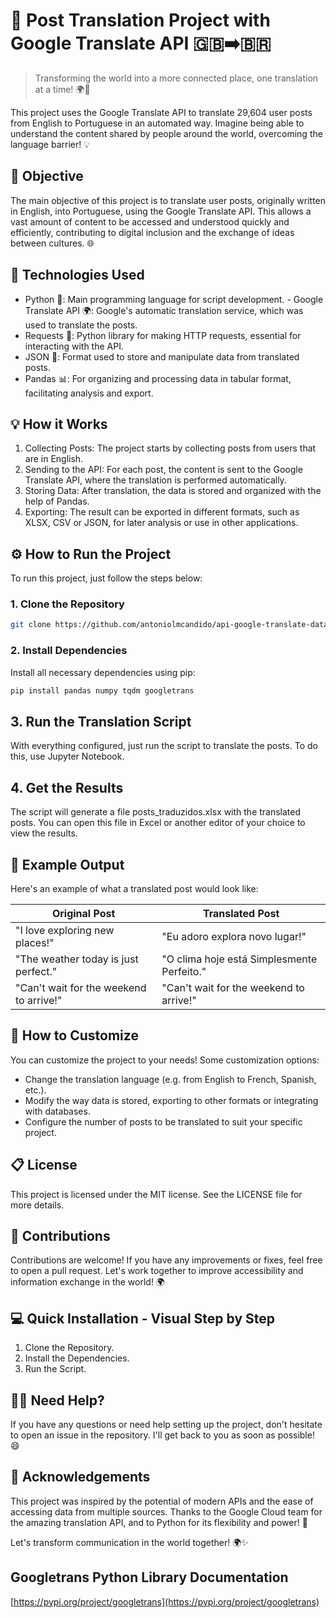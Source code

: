 # 📜 Post Translation Project with Google Translate API 🇬🇧➡️🇧🇷
> Transforming the world into a more connected place, one translation at a time! 🌍💬

This project uses the Google Translate API to translate 29,604 user posts from English to Portuguese in an automated way. Imagine being able to understand the content shared by people around the world, overcoming the language barrier! 💡

## 🎯 Objective
The main objective of this project is to translate user posts, originally written in English, into Portuguese, using the Google Translate API. This allows a vast amount of content to be accessed and understood quickly and efficiently, contributing to digital inclusion and the exchange of ideas between cultures. 🌐

## 🚀 Technologies Used
- Python 🐍: Main programming language for script development. - Google Translate API 🌍: Google's automatic translation service, which was used to translate the posts.
- Requests 📡: Python library for making HTTP requests, essential for interacting with the API.
- JSON 🧩: Format used to store and manipulate data from translated posts.
- Pandas 📊: For organizing and processing data in tabular format, facilitating analysis and export.

## 💡 How it Works
1. Collecting Posts: The project starts by collecting posts from users that are in English.
2. Sending to the API: For each post, the content is sent to the Google Translate API, where the translation is performed automatically.
3. Storing Data: After translation, the data is stored and organized with the help of Pandas.
4. Exporting: The result can be exported in different formats, such as XLSX, CSV or JSON, for later analysis or use in other applications.

## ⚙️ How to Run the Project
To run this project, just follow the steps below:

### 1. Clone the Repository
```bash
git clone https://github.com/antoniolmcandido/api-google-translate-datasets.git
```
### 2. Install Dependencies
Install all necessary dependencies using pip:
```bash
pip install pandas numpy tqdm googletrans
```
## 3. Run the Translation Script
With everything configured, just run the script to translate the posts. To do this, use Jupyter Notebook.

## 4. Get the Results
The script will generate a file posts_traduzidos.xlsx with the translated posts. You can open this file in Excel or another editor of your choice to view the results.

## 🎨 Example Output
Here's an example of what a translated post would look like:

| **Original Post** | **Translated Post** |
|----------------------------------------------|-----------------------------------------------|
| "I love exploring new places!" | "Eu adoro explora novo lugar!" |
| "The weather today is just perfect." | "O clima hoje está Simplesmente Perfeito." |
| "Can't wait for the weekend to arrive!" | "Can't wait for the weekend to arrive!" |

## 🔧 How to Customize
You can customize the project to your needs! Some customization options:

- Change the translation language (e.g. from English to French, Spanish, etc.).
- Modify the way data is stored, exporting to other formats or integrating with databases.
- Configure the number of posts to be translated to suit your specific project.

## 📋 License
This project is licensed under the MIT license. See the LICENSE file for more details.

## 💬 Contributions
Contributions are welcome! If you have any improvements or fixes, feel free to open a pull request. Let's work together to improve accessibility and information exchange in the world! 🌍

## 💻 Quick Installation - Visual Step by Step
1. Clone the Repository.
2. Install the Dependencies.
3. Run the Script.

## 🙋‍♂️ Need Help?
If you have any questions or need help setting up the project, don't hesitate to open an issue in the repository. I'll get back to you as soon as possible! 😄

## 🎉 Acknowledgements
This project was inspired by the potential of modern APIs and the ease of accessing data from multiple sources. Thanks to the Google Cloud team for the amazing translation API, and to Python for its flexibility and power! 🙌

Let's transform communication in the world together! 🌍✨

## Googletrans Python Library Documentation
[https://pypi.org/project/googletrans](https://pypi.org/project/googletrans)
